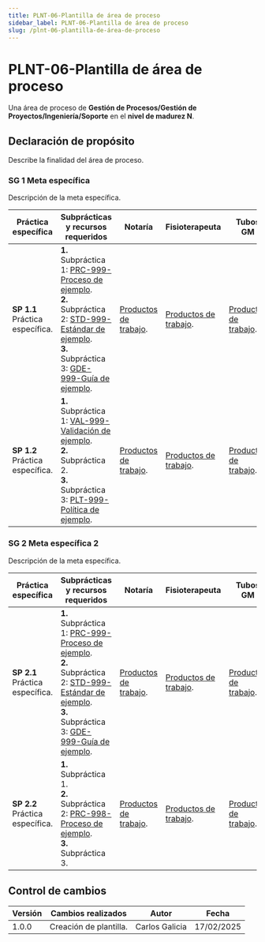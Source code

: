 ```yaml
---
title: PLNT-06-Plantilla de área de proceso
sidebar_label: PLNT-06-Plantilla de área de proceso
slug: /plnt-06-plantilla-de-área-de-proceso
---
```


# PLNT-06-Plantilla de área de proceso

Una área de proceso de **Gestión de Procesos/Gestión de Proyectos/Ingeniería/Soporte** en el **nivel de madurez N**.

## Declaración de propósito

Describe la finalidad del área de proceso.

### SG 1 Meta específica

Descripción de la meta específica.

| Práctica específica             | Subprácticas y recursos requeridos                                                                                                                                                                                                        | Notaría                                       | Fisioterapeuta                                | Tubos GM                                      | Departamento                                  |
| ------------------------------- | ----------------------------------------------------------------------------------------------------------------------------------------------------------------------------------------------------------------------------------------- | --------------------------------------------- | --------------------------------------------- | --------------------------------------------- | --------------------------------------------- |
| **SP 1.1** Práctica específica. | **1.** Subpráctica 1: [PRC-999-Proceso de ejemplo](https://example.com/). <br /> **2.** Subpráctica 2: [STD-999-Estándar de ejemplo](https://example.com/). <br /> **3.** Subpráctica 3: [GDE-999-Guía de ejemplo](https://example.com/). | [Productos de trabajo](https://example.com/). | [Productos de trabajo](https://example.com/). | [Productos de trabajo](https://example.com/). | [Productos de trabajo](https://example.com/). |
| **SP 1.2** Práctica específica. | **1.** Subpráctica 1: [VAL-999-Validación de ejemplo](https://example.com/). <br /> **2.** Subpráctica 2. <br /> **3.** Subpráctica 3: [PLT-999-Política de ejemplo](https://example.com/).                                               | [Productos de trabajo](https://example.com/). | [Productos de trabajo](https://example.com/). | [Productos de trabajo](https://example.com/). | [Productos de trabajo](https://example.com/). |

### SG 2 Meta específica 2

Descripción de la meta específica.

| Práctica específica             | Subprácticas y recursos requeridos                                                                                                                                                                                                        | Notaría                                       | Fisioterapeuta                                | Tubos GM                                      | Departamento                                  |
| ------------------------------- | ----------------------------------------------------------------------------------------------------------------------------------------------------------------------------------------------------------------------------------------- | --------------------------------------------- | --------------------------------------------- | --------------------------------------------- | --------------------------------------------- |
| **SP 2.1** Práctica específica. | **1.** Subpráctica 1: [PRC-999-Proceso de ejemplo](https://example.com/). <br /> **2.** Subpráctica 2: [STD-999-Estándar de ejemplo](https://example.com/). <br /> **3.** Subpráctica 3: [GDE-999-Guía de ejemplo](https://example.com/). | [Productos de trabajo](https://example.com/). | [Productos de trabajo](https://example.com/). | [Productos de trabajo](https://example.com/). | [Productos de trabajo](https://example.com/). |
| **SP 2.2** Práctica específica. | **1.** Subpráctica 1. <br /> **2.** Subpráctica 2: [PRC-998-Proceso de ejemplo](https://example.com/). <br /> **3.** Subpráctica 3.                                                                                                       | [Productos de trabajo](https://example.com/). | [Productos de trabajo](https://example.com/). | [Productos de trabajo](https://example.com/). | [Productos de trabajo](https://example.com/). |

## Control de cambios

| Versión | Cambios realizados     | Autor          | Fecha      |
| ------- | ---------------------- | -------------- | ---------- |
| 1.0.0   | Creación de plantilla. | Carlos Galicia | 17/02/2025 |
